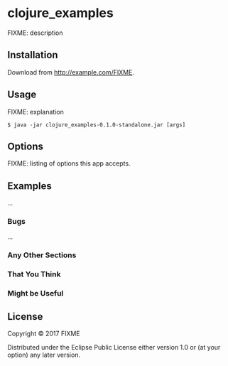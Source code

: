 # clojure_examples

FIXME: description

## Installation

Download from http://example.com/FIXME.

## Usage

FIXME: explanation

    $ java -jar clojure_examples-0.1.0-standalone.jar [args]

## Options

FIXME: listing of options this app accepts.

## Examples

...

### Bugs

...

### Any Other Sections
### That You Think
### Might be Useful

## License

Copyright © 2017 FIXME

Distributed under the Eclipse Public License either version 1.0 or (at
your option) any later version.
